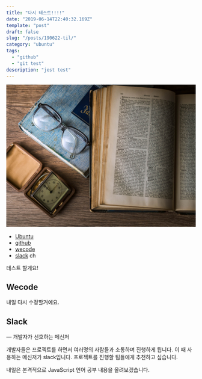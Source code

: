 ```yaml
---
title: "다시 테스트!!!!"
date: "2019-06-14T22:40:32.169Z"
template: "post"
draft: false
slug: "/posts/190622-til/"
category: "ubuntu"
tags:
  - "github"
  - "git test"
description: "jest test"
---
```


![](/media/image-1.jpg)

- [Ubuntu](https://ubuntu.com/)
- [github](https://github.com/)
- [wecode](https:https://wecode.co.kr/)
- [slack](https://slack.com/) ch

테스트 할게요!

## Wecode 

내일 다시 수정할거예요.

## Slack
— 개발자가 선호하는 메신저  

개발자들은 프로젝트를 하면서 여러명의 사람들과 소통하며 진행하게 됩니다.
이 때 사용하는 메신저가 slack입니다. 프로젝트를 진행할 팀들에게 추천하고 싶습니다.

내일은 본격적으로 JavaScript 언어 공부 내용을 올려보겠습니다.
